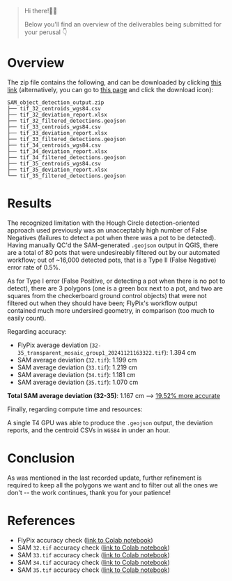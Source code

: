> Hi there!👋😃
>
> Below you'll find an overview of the deliverables being submitted for your perusal 👇

# Overview

The zip file contains the following, and can be downloaded by clicking [this link](https://github.com/nickmccarty/SAM_object_detection_output_32-35/raw/refs/heads/main/SAM_object_detection_output.zip?download=) (alternatively, you can go to [this page](https://github.com/nickmccarty/SAM_object_detection_output_32-35/blob/main/SAM_object_detection_output.zip) and click the download icon):

```
SAM_object_detection_output.zip
├── tif_32_centroids_wgs84.csv
├── tif_32_deviation_report.xlsx
├── tif_32_filtered_detections.geojson
├── tif_33_centroids_wgs84.csv
├── tif_33_deviation_report.xlsx
├── tif_33_filtered_detections.geojson
├── tif_34_centroids_wgs84.csv
├── tif_34_deviation_report.xlsx
├── tif_34_filtered_detections.geojson
├── tif_35_centroids_wgs84.csv
├── tif_35_deviation_report.xlsx
└── tif_35_filtered_detections.geojson
```

# Results

The recognized limitation with the Hough Circle detection-oriented approach used previously was an unacceptably high number of False Negatives (failures to detect a pot when there was a pot to be detected). Having manually QC'd the SAM-generated `.geojson` output in QGIS, there are a total of 80 pots that were undesireably filtered out by our automated workflow; out of ~16,000 detected pots, that is a Type II (False Negative) error rate of 0.5%.

As for Type I error (False Positive, or detecting a pot when there is no pot to detect), there are 3 polygons (one is a green box next to a pot, and two are squares from the checkerboard ground control objects) that were not filtered out when they should have been; FlyPix's workflow output contained much more undersired geometry, in comparison (too much to easily count).

Regarding accuracy:

* FlyPix average deviation (`32-35_transparent_mosaic_group1_20241121163322.tif`): 1.394 cm
* SAM average deviation (`32.tif`): 1.199 cm
* SAM average deviation (`33.tif`): 1.219 cm
* SAM average deviation (`34.tif`): 1.181 cm
* SAM average deviation (`35.tif`): 1.070 cm 

**Total SAM average deviation (32-35)**: 1.167 cm --> <ins>19.52% more accurate</ins>

Finally, regarding compute time and resources:

A single T4 GPU was able to produce the `.geojson` output, the deviation reports, and the centroid CSVs in `WGS84` in under an hour.

# Conclusion

As was mentioned in the last recorded update, further refinement is required to keep all the polygons we want and to filter out all the ones we don't -- the work continues, thank you for your patience!

# References

* FlyPix accuracy check ([link to Colab notebook](https://colab.research.google.com/drive/1LoZu_Lh9QqJCDyTn9d2XPJ8R6BgBAyBB?usp=sharing#offline=true&sandboxMode=true))
* SAM `32.tif` accuracy check ([link to Colab notebook](https://colab.research.google.com/drive/1OUnxhLMZPggSDUSCRIOmL9SdxFM-0Tg8?usp=sharing#offline=true&sandboxMode=true))
* SAM `33.tif` accuracy check ([link to Colab notebook](https://colab.research.google.com/drive/1nkpVChniGlSlL22rOsGKso-uk7_-n4JA?usp=sharing#offline=true&sandboxMode=true))
* SAM `34.tif` accuracy check ([link to Colab notebook](https://colab.research.google.com/drive/1bphUISx8zppOaMUqFwryZW9R7uGvoOOg?usp=sharing#offline=true&sandboxMode=true))
* SAM `35.tif` accuracy check ([link to Colab notebook](https://colab.research.google.com/drive/1lOspO6mzrvFjvZK47v-GOiV3znvX0xsy?usp=sharing#offline=true&sandboxMode=true))
